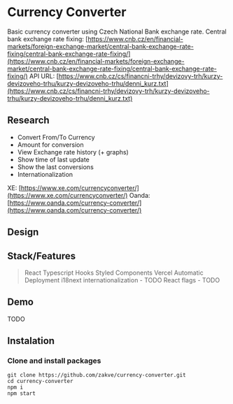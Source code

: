 # Currency Converter 
Basic currency converter using Czech National Bank exchange rate. 
Central bank exchange rate fixing: [https://www.cnb.cz/en/financial-markets/foreign-exchange-market/central-bank-exchange-rate-fixing/central-bank-exchange-rate-fixing/](https://www.cnb.cz/en/financial-markets/foreign-exchange-market/central-bank-exchange-rate-fixing/central-bank-exchange-rate-fixing/)
API URL: [https://www.cnb.cz/cs/financni-trhy/devizovy-trh/kurzy-devizoveho-trhu/kurzy-devizoveho-trhu/denni_kurz.txt](https://www.cnb.cz/cs/financni-trhy/devizovy-trh/kurzy-devizoveho-trhu/kurzy-devizoveho-trhu/denni_kurz.txt)

## Research
- Convert From/To Currency
- Amount for conversion
- View Exchange rate history (+ graphs)
- Show time of last update
- Show the last conversions
- Internationalization

XE: [https://www.xe.com/currencyconverter/](https://www.xe.com/currencyconverter/)
Oanda: [https://www.oanda.com/currency-converter/](https://www.oanda.com/currency-converter/)

## Design

## Stack/Features
> React
> Typescript
> Hooks
> Styled Components
> Vercel Automatic Deployment
> i18next internationalization - TODO
> React flags - TODO

## Demo
TODO

## Instalation
### Clone and install packages
```
git clone https://github.com/zakve/currency-converter.git
cd currency-converter
npm i
npm start
```
